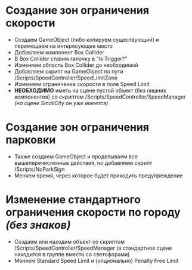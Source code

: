 # Создание зон ограничения скорости
- Создаем GameObject (либо копируем существующий) и перемещаем на интересующее место
- Добавляем компонент Box Collider
- В Box Collider ставим галочку в "Is Trigger?"
- Изменяем область Box Collider до необходимой
- Добавляем скрипт на GameObject по пути /Scripts/SpeedController/SpeedLimitZone 
- Изменяем ограничение скорости в поле Speed Limit
- **НЕОБХОДИМО** иметь на сцене пустой объект (без лишних компонентов) со скриптом /Scripts/SpeedController/SpeedManager
*(на сцене SmallCity он уже имеется)*

# Создание зон ограничения парковки
- Также создаем GameObject и проделываем все вышеперечисленные действия, но добавляем скрипт /Scripts/NoParkSign
- Меняем время, через которое будет приходить предупреждение

# Изменение стандартного ограничения скорости по городу *(без знаков)*
- Создаем или находим объект со скриптом /Scripts/SpeedController/SpeedManager (в стандартное сцене находится в 
группе вместо со светофорами)
- Меняем Standard Speed Limit и (опционально) Penalty Free Limit